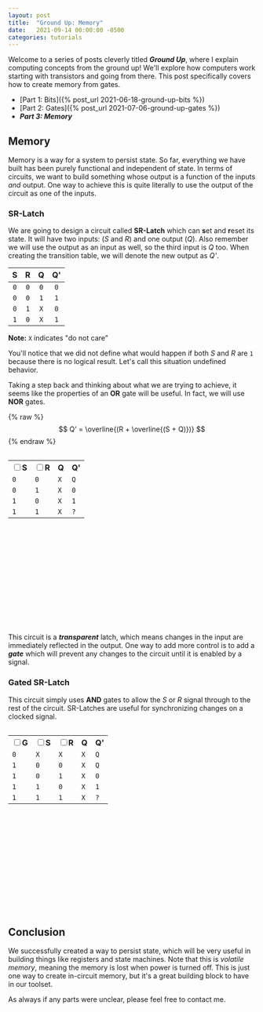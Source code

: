 ```yaml
---
layout: post
title:  "Ground Up: Memory"
date:   2021-09-14 00:00:00 -0500
categories: tutorials
---
```

<script src="https://cdn.mathjax.org/mathjax/latest/MathJax.js?config=TeX-AMS-MML_HTMLorMML" type="text/javascript"></script>
<script src="https://cdnjs.cloudflare.com/ajax/libs/paper.js/0.12.15/paper-full.min.js" integrity="sha512-ovjLI1ZcZe6bw+ImQ21r+sv8q/Vwob2kq7tFidK6E1LWfi0T4uobbmpfEU1//a9h9o5Kkt+MnMWf6rWlg0EiMw==" crossorigin="anonymous" referrerpolicy="no-referrer"></script>
<script type="text/javascript">
    window.globals = {};
    function updateState(checkbox, global) {
        window.globals[global] = checkbox.checked;
        window.globals.updateSRLatch();
        window.globals.updateGatedSRLatch();
        updateTables();
    }
    function updateTables() {
        updateSRLatchTable();
        updateGatedSRLatchTable();
    }
    function updateSRLatchTable() {
        var table = document.getElementById("srLatchTable").children[0].children;
        var index = (window.globals["srLatchS"] ? 2 : 0) + (window.globals["srLatchR"] ? 1 : 0) + 1;
        for (var i = 1; i < table.length; i++) {
            table[i].style.backgroundColor = i == index ? 'yellow' : 'white';
        }
    }
    function updateGatedSRLatchTable() {
        var table = document.getElementById("gatedSRLatchTable").children[0].children;
        var index = (!window.globals["gatedSRLatchG"] ? 0 : ((window.globals["gatedSRLatchS"] ? 2 : 0) + (window.globals["gatedSRLatchR"] ? 1 : 0) + 1)) + 1;
        for (var i = 1; i < table.length; i++) {
            table[i].style.backgroundColor = i == index ? 'yellow' : 'white';
        }
    }
</script>
<style type="text/css" media="all">
.gate {
    display: inline-block;
    vertical-align: middle;
    width: unset;
}
p.gate {
    vertical-align: unset;
}
.table-div {
    display: inline-block;
    vertical-align: middle;
}
#srLatchCircuit {
    width: 200px;
    height: 190px;
    display: inline-block;
    vertical-align: middle;
    margin-left: 40px;
}
#gatedSRLatchCircuit {
    width: 400px;
    height: 190px;
    display: inline-block;
    vertical-align: middle;
    margin-left: 40px;
}
</style>

Welcome to a series of posts cleverly titled ***Ground Up***,
where I explain computing concepts from the ground up! We'll explore
how computers work starting with transistors and going from there.
This post specifically covers how to create memory from gates.

* [Part 1: Bits]({% post_url 2021-06-18-ground-up-bits %})
* [Part 2: Gates]({% post_url 2021-07-06-ground-up-gates %})
* ***Part 3: Memory***

## Memory
Memory is a way for a system to persist state. So far, everything we have
built has been purely functional and independent of state. In terms of
circuits, we want to build something whose output is a function of the
inputs *and* output. One way to achieve this is quite literally to use
the output of the circuit as one of the inputs.

### SR-Latch
We are going to design a circuit called **SR-Latch** which can **s**et
and **r**eset its state. It will have two inputs: (*S* and *R*) and one
output (*Q*). Also remember we will use the output as an input as well,
so the third input is *Q* too. When creating the transition table,
we will denote the new output as *Q'*.

|  S  |  R  |  Q  |  Q' |
|:---:|:---:|:---:|:---:|
| `0` | `0` | `0` | `0` |
| `0` | `0` | `1` | `1` |
| `0` | `1` | `X` | `0` |
| `1` | `0` | `X` | `1` |

**Note:** `X` indicates "do not care"

You'll notice that we did not define what would happen if both *S*
and *R* are `1` because there is no logical result. Let's call this
situation undefined behavior.

Taking a step back and thinking about what we are trying to achieve,
it seems like the properties of an **OR** gate will be useful. In fact,
we will use **NOR** gates.

{% raw %}
$$ Q' = \overline{(R + \overline{(S + Q)})} $$
{% endraw %}

<div class="table-div">
<table class="gate" id="srLatchTable">
    <tr>
        <th><input type="checkbox" onclick="updateState(this, 'srLatchS');"><label>S</label></th>
        <th><input type="checkbox" onclick="updateState(this, 'srLatchR');"><label>R</label></th>
        <th>Q</th>
        <th>Q'</th>
    </tr>
    <tr><td><code>0</code></td><td><code>0</code></td><td><code>X</code></td><td><code>Q</code></td></tr>
    <tr><td><code>0</code></td><td><code>1</code></td><td><code>X</code></td><td><code>0</code></td></tr>
    <tr><td><code>1</code></td><td><code>0</code></td><td><code>X</code></td><td><code>1</code></td></tr>
    <tr><td><code>1</code></td><td><code>1</code></td><td><code>X</code></td><td><code>?</code></td></tr>
</table>
</div>

<script type="text/paperscript" canvas="srLatchCircuit">
    var scale = 32;
    function gatePath(anchor, kind) {
        var a = new Path();
        a.strokeColor = 'black';
        a.strokeWidth = 2;
        var b = new Path();
        b.strokeColor = 'black';
        b.strokeWidth = 2;
        var out = new Path();
        out.strokeColor = 'black';
        out.strokeWidth = 2;

        var raster = new Raster('/assets/ground-up/' + kind + '.svg');
        raster.position = (anchor + [1.4, 0])*scale;

        a.moveTo((anchor + [0, -0.3])*scale);
        a.lineBy(new Point(0.8, 0)*scale);
        b.moveTo((anchor + [0, 0.3])*scale);
        b.lineBy(new Point(0.8, 0)*scale);
        out.moveTo((anchor + [2, 0])*scale);
        if (kind == 'nor') {
            out.moveTo((anchor + [2.3, 0])*scale);
        }
        out.lineTo((anchor + [2.8, 0])*scale);

        return {a: a, b: b, out: out};
    }
    function norPath(anchor) {
        return gatePath(anchor, 'nor');
    }
    function drawLabel(anchor, content, fontSize) {
        if (!fontSize) {
            fontSize = 20;
        }
        new PointText({
            point: anchor*scale,
            justification: 'center',
            fontSize: fontSize,
            content: content
        });
    }
    function drawLabels(anchor) {
        drawLabel(anchor + [2, 2], 'R');
        drawLabel(anchor + [2, 6.5], 'S');
        drawLabel(anchor + [7, 2.2], 'Q');

        drawLabel(anchor + [4.4, 2.1], 'NOR', fontSize=10);
        drawLabel(anchor + [4.4, 6.1], 'NOR', fontSize=10);
    }

    // compound paths
    var nor1Out = new CompoundPath({strokeWidth: 2, strokeColor: 'black'});
    var nor2Out = new CompoundPath({strokeWidth: 2, strokeColor: 'black'});
    var sInput = new CompoundPath({strokeWidth: 2, strokeColor: 'black'});
    var rInput = new CompoundPath({strokeWidth: 2, strokeColor: 'black'});

    var anchor = new Point(-1.5, -1);
    var lineOffset = new Point(0.25, 0)*scale;

    var nor1 = norPath(anchor + [3, 2]);
    var nor2 = norPath(anchor + [3, 6]);

    nor1Out.addChild(nor1.out);
    nor1Out.addChild(nor2.a);
    nor1Out.moveTo(nor1.out.position + lineOffset);
    nor1Out.lineBy(new Point(0, 1.3)*scale);
    nor1Out.lineBy(new Point(-2.8, 1.4)*scale);
    nor1Out.lineBy(new Point(0, 1)*scale);
    nor1Out.moveTo(nor1.out.position + lineOffset);
    nor1Out.lineBy(new Point(0.7, 0)*scale);

    nor2Out.addChild(nor2.out);
    nor2Out.addChild(nor1.b);
    nor2Out.moveTo(nor2.out.position + lineOffset);
    nor2Out.lineBy(new Point(0, -1.3)*scale);
    nor2Out.lineBy(new Point(-2.8, -1.4)*scale);
    nor2Out.lineBy(new Point(0, -1)*scale);

    rInput.addChild(nor1.a);
    rInput.moveTo(nor1.a.position - lineOffset);
    rInput.lineBy(new Point(-0.7, 0)*scale);

    sInput.addChild(nor2.b);
    sInput.moveTo(nor2.b.position - lineOffset);
    sInput.lineBy(new Point(-0.7, 0)*scale);

    drawLabels(anchor);

    var q = false;
    window.globals.updateSRLatch = function() {
        var s = window.globals.srLatchS;
        var r = window.globals.srLatchR;
        q = !(r || !(s || q))

        rInput.strokeColor = r ? 'red' : 'black';
        sInput.strokeColor = s ? 'red' : 'black';
        nor1Out.strokeColor = q ? 'red' : 'black';
        nor2Out.strokeColor = !(q || s) ? 'red' : 'black';
    }
</script>
<canvas id="srLatchCircuit" resize></canvas>

This circuit is a ***transparent*** latch, which means changes in the
input are immediately reflected in the output. One way to add more
control is to add a ***gate*** which will prevent any changes to the
circuit until it is enabled by a signal.

### Gated SR-Latch
This circuit simply uses **AND** gates to allow the *S* or *R*
signal through to the rest of the circuit. SR-Latches are useful for
synchronizing changes on a clocked signal.

<div class="table-div">
<table class="gate" id="gatedSRLatchTable">
    <tr>
        <th><input type="checkbox" onclick="updateState(this, 'gatedSRLatchG');"><label>G</label></th>
        <th><input type="checkbox" onclick="updateState(this, 'gatedSRLatchS');"><label>S</label></th>
        <th><input type="checkbox" onclick="updateState(this, 'gatedSRLatchR');"><label>R</label></th>
        <th>Q</th>
        <th>Q'</th>
    </tr>
    <tr><td><code>0</code></td><td><code>X</code></td><td><code>X</code></td><td><code>X</code></td><td><code>Q</code></td></tr>
    <tr><td><code>1</code></td><td><code>0</code></td><td><code>0</code></td><td><code>X</code></td><td><code>Q</code></td></tr>
    <tr><td><code>1</code></td><td><code>0</code></td><td><code>1</code></td><td><code>X</code></td><td><code>0</code></td></tr>
    <tr><td><code>1</code></td><td><code>1</code></td><td><code>0</code></td><td><code>X</code></td><td><code>1</code></td></tr>
    <tr><td><code>1</code></td><td><code>1</code></td><td><code>1</code></td><td><code>X</code></td><td><code>?</code></td></tr>
</table>
</div>

<script type="text/paperscript" canvas="gatedSRLatchCircuit">
    var scale = 32;
    function gatePath(anchor, kind) {
        var a = new Path();
        a.strokeColor = 'black';
        a.strokeWidth = 2;
        var b = new Path();
        b.strokeColor = 'black';
        b.strokeWidth = 2;
        var out = new Path();
        out.strokeColor = 'black';
        out.strokeWidth = 2;

        var raster = new Raster('/assets/ground-up/' + kind + '.svg');
        raster.position = (anchor + [1.4, 0])*scale;

        a.moveTo((anchor + [0, -0.3])*scale);
        a.lineBy(new Point(0.8, 0)*scale);
        b.moveTo((anchor + [0, 0.3])*scale);
        b.lineBy(new Point(0.8, 0)*scale);
        out.moveTo((anchor + [2, 0])*scale);
        if (kind == 'nor') {
            out.moveTo((anchor + [2.3, 0])*scale);
        }
        out.lineTo((anchor + [2.8, 0])*scale);

        return {a: a, b: b, out: out};
    }
    function norPath(anchor) {
        return gatePath(anchor, 'nor');
    }
    function andPath(anchor) {
        return gatePath(anchor, 'and');
    }
    function drawLabel(anchor, content, fontSize) {
        if (!fontSize) {
            fontSize = 20;
        }
        new PointText({
            point: anchor*scale,
            justification: 'center',
            fontSize: fontSize,
            content: content
        });
    }
    function drawLabels(anchor) {
        drawLabel(anchor + [-1, 1.7], 'R');
        drawLabel(anchor + [-1, 6.8], 'S');
        drawLabel(anchor + [-1.2, 4.25], 'G');
        drawLabel(anchor + [7, 2.2], 'Q');

        drawLabel(anchor + [4.4, 2.1], 'NOR', fontSize=10);
        drawLabel(anchor + [4.4, 6.1], 'NOR', fontSize=10);

        drawLabel(anchor + [1.4, 1.8], 'AND', fontSize=10);
        drawLabel(anchor + [1.4, 6.4], 'AND', fontSize=10);
    }

    // compound paths
    var nor1Out = new CompoundPath({strokeWidth: 2, strokeColor: 'black'});
    var nor2Out = new CompoundPath({strokeWidth: 2, strokeColor: 'black'});
    var sInput = new CompoundPath({strokeWidth: 2, strokeColor: 'black'});
    var rInput = new CompoundPath({strokeWidth: 2, strokeColor: 'black'});
    var gInput = new CompoundPath({strokeWidth: 2, strokeColor: 'black'});
    var gsInput = new CompoundPath({strokeWidth: 2, strokeColor: 'black'});
    var grInput = new CompoundPath({strokeWidth: 2, strokeColor: 'black'});

    var anchor = new Point(2, -1);
    var lineOffset = new Point(0.25, 0)*scale;

    var nor1 = norPath(anchor + [3, 2]);
    var nor2 = norPath(anchor + [3, 6]);
    var and1 = andPath(anchor + [0, 1.7]);
    var and2 = andPath(anchor + [0, 6.3]);

    nor1Out.addChild(nor1.out);
    nor1Out.addChild(nor2.a);
    nor1Out.moveTo(nor1.out.position + lineOffset);
    nor1Out.lineBy(new Point(0, 1.3)*scale);
    nor1Out.lineBy(new Point(-2.8, 1.4)*scale);
    nor1Out.lineBy(new Point(0, 1)*scale);
    nor1Out.moveTo(nor1.out.position + lineOffset);
    nor1Out.lineBy(new Point(0.7, 0)*scale);

    nor2Out.addChild(nor2.out);
    nor2Out.addChild(nor1.b);
    nor2Out.moveTo(nor2.out.position + lineOffset);
    nor2Out.lineBy(new Point(0, -1.3)*scale);
    nor2Out.lineBy(new Point(-2.8, -1.4)*scale);
    nor2Out.lineBy(new Point(0, -1)*scale);

    rInput.addChild(and1.out);
    rInput.addChild(nor1.a);
    rInput.moveTo(nor1.a.position - lineOffset);
    rInput.lineBy(new Point(-0.7, 0)*scale);

    grInput.addChild(and1.a);
    grInput.moveTo(and1.a.position - lineOffset);
    grInput.lineBy(new Point(-0.7, 0)*scale);

    sInput.addChild(and2.out);
    sInput.addChild(nor2.b);
    sInput.moveTo(nor2.b.position - lineOffset);
    sInput.lineBy(new Point(-0.7, 0)*scale);

    gsInput.addChild(and2.b);
    gsInput.moveTo(and2.b.position - lineOffset);
    gsInput.lineBy(new Point(-0.7, 0)*scale);

    gInput.addChild(and1.b);
    gInput.addChild(and2.a);
    gInput.moveTo(and1.b.position - lineOffset*1.5);
    gInput.lineTo(and2.a.position - lineOffset*1.5);
    gInput.moveTo((and1.b.position + and2.a.position)/2 + new Point(-1.1, 0)*scale);
    gInput.lineBy(new Point(0.7, 0)*scale);

    drawLabels(anchor);

    var q = false;
    window.globals.updateGatedSRLatch = function() {
        var g = window.globals.gatedSRLatchG;
        var s = window.globals.gatedSRLatchS;
        var r = window.globals.gatedSRLatchR;
        q = !(r || !(s || q));

        grInput.strokeColor = r ? 'red' : 'black';
        gsInput.strokeColor = s ? 'red' : 'black';
        gInput.strokeColor = g ? 'red' : 'black';
        rInput.strokeColor = g && r ? 'red' : 'black';
        sInput.strokeColor = g && s ? 'red' : 'black';
        if (!g) { return; }
        nor1Out.strokeColor = q ? 'red' : 'black';
        nor2Out.strokeColor = !(q || s) ? 'red' : 'black';
    }
</script>
<canvas id="gatedSRLatchCircuit" resize></canvas>


## Conclusion
We successfully created a way to persist state, which will be very useful
in building things like registers and state machines. Note that this
is *volatile memory*, meaning the memory is lost when power is turned
off. This is just one way to create in-circuit memory, but it's a great
building block to have in our toolset.

As always if any parts were unclear, please feel free to contact me.
